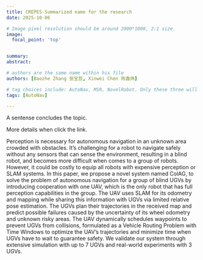 ```yaml
---
title: CREPES-Summarized name for the research
date: 2025-10-06

# Image pixel resolution should be around 2000*1000, 2:1 size.
image:
  focal_point: 'top'


summary: 
abstract: 

# authors are the same name within his file
authors: [Baozhe Zhang 张宝哲, Xinwei Chen 陈鑫炜]

# tag choices include: AutoNav, MSR, NovelRobot. Only these three will be visiable. 
tags: [AutoNav]

---
```


A sentense concludes the topic.

<!--more-->

More details when click the link.

Perception is necessary for autonomous navigation
in an unknown area crowded with obstacles. It’s challenging
for a robot to navigate safely without any sensors that can
sense the environment, resulting in a blind robot, and becomes
more difficult when comes to a group of robots. However, it
could be costly to equip all robots with expensive perception
or SLAM systems. In this paper, we propose a novel system
named ColAG, to solve the problem of autonomous navigation
for a group of blind UGVs by introducing cooperation with one
UAV, which is the only robot that has full perception capabilities
in the group. The UAV uses SLAM for its odometry and
mapping while sharing this information with UGVs via limited
relative pose estimation. The UGVs plan their trajectories in
the received map and predict possible failures caused by the
uncertainty of its wheel odometry and unknown risky areas.
The UAV dynamically schedules waypoints to prevent UGVs
from collisions, formulated as a Vehicle Routing Problem with
Time Windows to optimize the UAV’s trajectories and minimize
time when UGVs have to wait to guarantee safety. We validate
our system through extensive simulation with up to 7 UGVs
and real-world experiments with 3 UGVs.